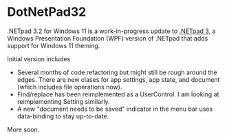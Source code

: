# DotNetPad32

.NETpad 3.2 for Windows 11 is a work-in-progress update to [.NETpad 3](https://github.com/thurrott/DotNetPad3), a Windows Presentation Foundation (WPF) version of .NETpad that adds support for Windows 11 theming.

Initial version includes 

- Several months of code refactoring but might still be rough around the edges. There are new clases for app settings, app state, and document (which includes file operations now).
- Find/replace has been reimplemented as a UserControl. I am looking at reimplementing Setting similarly.
- A new "document needs to be saved" indicator in the menu bar uses data-binding to stay up-to-date.

More soon.
